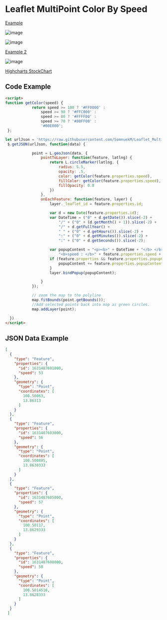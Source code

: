 # Leaflet MultiPoint Color By Speed

[Example](https://somnuekm.github.io/Leaflet_MultiPoint-Color-By-Speed/multiPointColorBySpeed.html)

![image](https://user-images.githubusercontent.com/58202287/133973903-a3995d23-4bc5-4ebc-ae7d-e60cf7b00eee.png)

![image](https://user-images.githubusercontent.com/58202287/133974079-1fe26a34-c4f4-4bb7-8739-dd670e038192.png)

[Example 2](https://somnuekm.github.io/Leaflet_MultiPoint-Color-By-Speed/MultiPointColorBySpeedInput.html)

![image](https://user-images.githubusercontent.com/58202287/134484140-c76500e4-1d1f-4e07-ba4d-adaedf89106c.png)

[Highcharts StockChart](https://somnuekm.github.io/Leaflet_MultiPoint-Color-By-Speed/speedChart.html)


## Code Example

```html
<script>
function getColor(speed) {
            return speed >= 100 ? '#FF0000' :
                speed >= 90 ? '#FFC000' :
                speed >= 80 ? '#FFFF00' :
                speed >= 70 ? '#80FF00' :
                '#00E000';
 };

let urlJson = 'https://raw.githubusercontent.com/SomnuekM/Leaflet_MultiPoint-Color-By-Speed/main/dataJson/demo.json';
 $.getJSON(urlJson, function(data) {

            point = L.geoJson(data, {
                pointToLayer: function(feature, latlng) {
                    return L.circleMarker(latlng, {
                        radius: 5.5,
                        opacity: .5,
                        color: getColor(feature.properties.speed),
                        fillColor: getColor(feature.properties.speed),
                        fillOpacity: 0.8
                    })
                },
                onEachFeature: function(feature, layer) {
                    layer._leaflet_id = feature.properties.id;

                    var d = new Date(feature.properties.id);
                    var DateTime = ("0" + d.getDate()).slice(-2) +
                        "/" + ("0" + (d.getMonth() + 1)).slice(-2) +
                        "/" + d.getFullYear() +
                        " " + ("0" + d.getHours()).slice(-2) +
                        ":" + ("0" + d.getMinutes()).slice(-2) + 
                        ":" + ("0" + d.getSeconds()).slice(-2);

                    var popupContent = "<p><b>" + DateTime + "</b> </br>" +
                        "<b>speed : </b>" + feature.properties.speed + "</br>";
                    if (feature.properties && feature.properties.popupContent) {
                        popupContent += feature.properties.popupContent;
                    }
                    layer.bindPopup(popupContent);

                }
            });

            // zoom the map to the polyline
            map.fitBounds(point.getBounds());
            //Add selected points back into map as green circles.
            map.addLayer(point);

  })
</script>
```

## JSON Data Example 
```json
[
  {
    "type": "Feature",
    "properties": {
      "id": 1631487601000,
      "speed": 53
    },
    "geometry": {
      "type": "Point",
      "coordinates": [
        100.50063,
        13.86313
      ]
    }
  },
  {
    "type": "Feature",
    "properties": {
      "id": 1631487603000,
      "speed": 56
    },
    "geometry": {
      "type": "Point",
      "coordinates": [
        100.500895,
        13.8630333
      ]
    }
  },
  {
    "type": "Feature",
    "properties": {
      "id": 1631487605000,
      "speed": 57
    },
    "geometry": {
      "type": "Point",
      "coordinates": [
        100.50117,
        13.8629333
      ]
    }
  },
  {
    "type": "Feature",
    "properties": {
      "id": 1631487608000,
      "speed": 58
    },
    "geometry": {
      "type": "Point",
      "coordinates": [
        100.5014516,
        13.8628333
      ]
    }
  }
 ]
```

